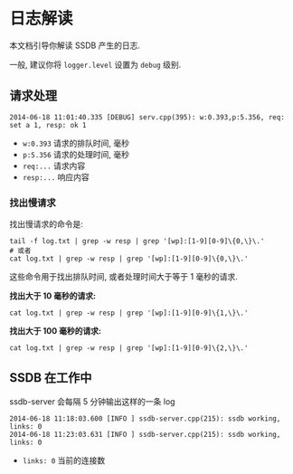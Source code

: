# 日志解读

本文档引导你解读 SSDB 产生的日志.

一般, 建议你将 `logger.level` 设置为 `debug` 级别.

## 请求处理

	2014-06-18 11:01:40.335 [DEBUG] serv.cpp(395): w:0.393,p:5.356, req: set a 1, resp: ok 1

* `w:0.393` 请求的排队时间, 毫秒
* `p:5.356` 请求的处理时间, 毫秒
* `req:...` 请求内容
* `resp:...` 响应内容

### 找出慢请求

找出慢请求的命令是:

	tail -f log.txt | grep -w resp | grep '[wp]:[1-9][0-9]\{0,\}\.'
	# 或者
	cat log.txt | grep -w resp | grep '[wp]:[1-9][0-9]\{0,\}\.'

这些命令用于找出排队时间, 或者处理时间大于等于 1 毫秒的请求.

__找出大于 10 毫秒的请求:__

	cat log.txt | grep -w resp | grep '[wp]:[1-9][0-9]\{1,\}\.'

__找出大于 100 毫秒的请求:__

	cat log.txt | grep -w resp | grep '[wp]:[1-9][0-9]\{2,\}\.'

## SSDB 在工作中

ssdb-server 会每隔 5 分钟输出这样的一条 log

	2014-06-18 11:18:03.600 [INFO ] ssdb-server.cpp(215): ssdb working, links: 0
	2014-06-18 11:23:03.631 [INFO ] ssdb-server.cpp(215): ssdb working, links: 0

* `links: 0` 当前的连接数
